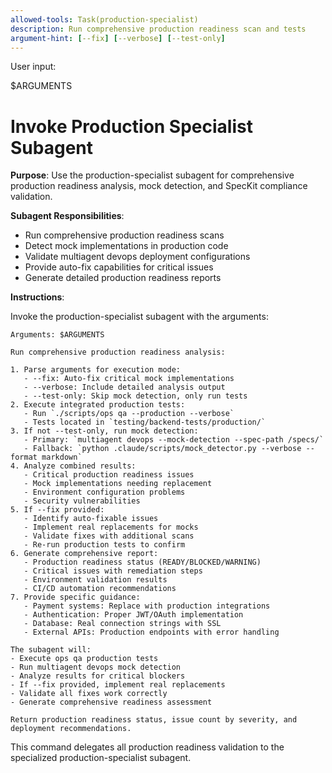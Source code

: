 ```yaml
---
allowed-tools: Task(production-specialist)
description: Run comprehensive production readiness scan and tests
argument-hint: [--fix] [--verbose] [--test-only]
---
```


User input:

$ARGUMENTS

# Invoke Production Specialist Subagent

**Purpose**: Use the production-specialist subagent for comprehensive production readiness analysis, mock detection, and SpecKit compliance validation.

**Subagent Responsibilities**:
- Run comprehensive production readiness scans
- Detect mock implementations in production code
- Validate multiagent devops deployment configurations
- Provide auto-fix capabilities for critical issues
- Generate detailed production readiness reports

**Instructions**:

Invoke the production-specialist subagent with the arguments:

```
Arguments: $ARGUMENTS

Run comprehensive production readiness analysis:

1. Parse arguments for execution mode:
   - --fix: Auto-fix critical mock implementations
   - --verbose: Include detailed analysis output
   - --test-only: Skip mock detection, only run tests
2. Execute integrated production tests:
   - Run `./scripts/ops qa --production --verbose`
   - Tests located in `testing/backend-tests/production/`
3. If not --test-only, run mock detection:
   - Primary: `multiagent devops --mock-detection --spec-path /specs/`
   - Fallback: `python .claude/scripts/mock_detector.py --verbose --format markdown`
4. Analyze combined results:
   - Critical production readiness issues
   - Mock implementations needing replacement
   - Environment configuration problems
   - Security vulnerabilities
5. If --fix provided:
   - Identify auto-fixable issues
   - Implement real replacements for mocks
   - Validate fixes with additional scans
   - Re-run production tests to confirm
6. Generate comprehensive report:
   - Production readiness status (READY/BLOCKED/WARNING)
   - Critical issues with remediation steps
   - Environment validation results
   - CI/CD automation recommendations
7. Provide specific guidance:
   - Payment systems: Replace with production integrations
   - Authentication: Proper JWT/OAuth implementation
   - Database: Real connection strings with SSL
   - External APIs: Production endpoints with error handling

The subagent will:
- Execute ops qa production tests
- Run multiagent devops mock detection
- Analyze results for critical blockers
- If --fix provided, implement real replacements
- Validate all fixes work correctly
- Generate comprehensive readiness assessment

Return production readiness status, issue count by severity, and deployment recommendations.
```

This command delegates all production readiness validation to the specialized production-specialist subagent.